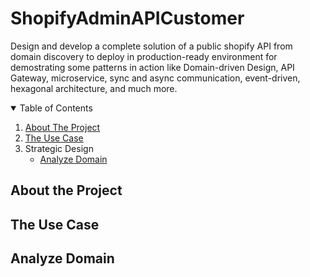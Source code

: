 # ShopifyAdminAPICustomer
Design and develop a complete solution of a public shopify API from domain discovery to deploy in production-ready environment for demostrating some patterns in action like Domain-driven Design, API Gateway, microservice, sync and async communication, event-driven, hexagonal architecture, and much more.

<!-- TABLE OF CONTENTS -->
<details open="open">
  <summary>Table of Contents</summary>
  <ol>
    <li>
      <a href="#about-the-project">About The Project</a>      
    </li>
    <li>
      <a href="#the-use-case">The Use Case</a>      
    </li>
    <li>
      <a>Strategic Design</a>
      <ul>
        <li><a href="#analyze-domain">Analyze Domain</a></li>
      </ul>
    </li>  
    
  </ol>
</details>

## About the Project

## The Use Case

## Analyze Domain
